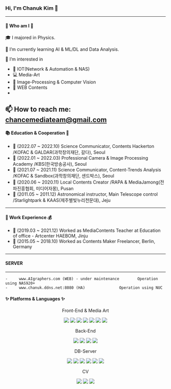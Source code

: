 ### Hi, I'm Chanuk Kim 👋
---
#### 🔭 Who am I 🔬
 🎓 I majored in Physics.
 
 📐 I’m currently learning AI & ML/DL and Data Analysis.
 
 🌈 I’m interested in 
   -  🔌 IOT(Network & Automation & NAS)
   -  💻 Media-Art 
   -  👀 Image-Processing & Computer Vision 
   -  📜 WEB Contents
   -  
                      
                      
 📫 How to reach me: chancemediateam@gmail.com
 ---
 #### 	📚 Education & Cooperation 👯
 
 - 👯 (2022.07 ~ 2022.10) Science Communicator, Contents Hackerton        /KOFAC & GALDAR(과학창의재단, 갈다), Seoul    
 - 👯 (2022.01 ~ 2022.03) Professional Camera & Image Processing Academy  /KBS(한국방송공사), Seoul                     
 - 👯 (2021.07 ~ 2021.11) Science Communicator, Content-Trends Analysis   /KOFAC & Sandbox(과학창의재단, 샌드박스), Seoul 
 - 👯 (2020.06 ~ 2020.11) Local Contents Creator                          /RAPA & MediaJamong(전파진흥협회, 미디어자몽), Pusan
 - 👯 (2011.05 ~ 2011.12) Astronomical instructor, Main Telescope control /Starlightpark & KAAS(제주별빛누리천문대), Jeju  
 
 
---
 #### 👔 Work Experience 💰

- 🏢 (2019.03 ~ 2021.12) Worked as MediaContents Teacher at Education of office - Artcenter HAEBOM, Jinju 
- 🏢 (2015.05 ~ 2018.10) Worked as Contents Maker Freelancer, Berlin, Germany 

---
<!-- #### :압정: Tech Stack :압정:
<img src="https://img.shields.io/badge/Python-3776AB?style=for-the-badge&logo=Python&logoColor=white"> <img src="https://img.shields.io/badge/Jupyter-F37626?style=for-the-badge&logo=Jupyter&logoColor=white"> <img src="https://img.shields.io/badge/VSCode-007ACC?style=for-the-badge&logo=VSCode&logoColor=white"> <img src="https://img.shields.io/badge/OpenCV-5C3EE8?style=for-the-badge&logo=OpenCV&logoColor=white"> <img src="https://img.shields.io/badge/YOLO-00FFFF?style=for-the-badge&logo=YOLO&logoColor=white"> <img src="https://img.shields.io/badge/Keras-D00000?style=for-the-badge&logo=Keras&logoColor=white"> <img src="https://img.shields.io/badge/Pytorch-EE4C2C?style=for-the-badge&logo=Pytorch&logoColor=white"> <img src="https://img.shields.io/badge/MySQL-4479A1?style=for-the-badge&logo=MySQL&logoColor=white">
---
[![Top Langs](https://github-readme-stats.vercel.app/api/top-langs/?username=astrophotographer&layout=compact)](https://github.com/astrophotographer/github-readme-stats) -->

  #### SERVER 
---
	-	  www.AIgraphers.com (WEB) - under maintenance        Operation using NAS920+
	-	  www.chanuk.ddns.net:8080 (HA)  			  Operation using NUC


#### <p>✨ Platforms & Languages ✨</p>
</div>
<div align="center">

	
  <p> Front-End & Media Art  <p>
  <img src="https://img.shields.io/badge/JavaScript-F7DF1E?style=flat&logo=JavaScript&logoColor=white" />
	<img src="https://img.shields.io/badge/HTML5-E34F26?style=flat&logo=HTML5&logoColor=white" />
	<img src="https://img.shields.io/badge/CSS3-1572B6?style=flat&logo=CSS3&logoColor=white" />
	<img src="https://img.shields.io/badge/jQuery-0769AD?style=flat&logo=jQuery&logoColor=white" />
	  <img src="https://img.shields.io/badge/Bootstrap-7952B3?style=flat&logo=Bootstrap&logoColor=white" />
	  <img src="https://img.shields.io/badge/react-61DAFB?style=flat&logo=react&logoColor=black"> 
<!-- 	  <img src="https://img.shields.io/badge/vue.js-4FC08D?style=flat&logo=vue.js&logoColor=white">  -->
	  <img src="https://img.shields.io/badge/Three.js-000000?style=flat&logo=Three.js&logoColor=white" />
	<br>
  <p> Back-End <p>
  	<img src="https://img.shields.io/badge/Java-007396?style=flat&logo=Conda-Forge&logoColor=white" />
	<img src="https://img.shields.io/badge/Spring-6DB33F?style=flat&logo=Spring&logoColor=white" />
 	 <img src="https://img.shields.io/badge/python-3776AB?style=flat&logo=python&logoColor=white">
 	 <img src="https://img.shields.io/badge/django-092E20?style=flat&logo=django&logoColor=white">
	<br> 
   <p> DB-Server <p>
  	<img src="https://img.shields.io/badge/Linux-FCC624?style=flat&logo=Linux&logoColor=white" />
	<img src="https://img.shields.io/badge/AWS-232F3E?style=flat&logo=amazonaws&logoColor=white"> 
	<img src="https://img.shields.io/badge/Oracle%20SQL-F80000?style=flat&logo=Oracle&logoColor=white" />
	<img src="https://img.shields.io/badge/MySQL-4479A1?style=flat&logo=MySQL&logoColor=white" />
	<img src="https://img.shields.io/badge/MariaDB-003545?style=flat&logo=MariaDB&logoColor=white" />
	<img src="https://img.shields.io/badge/Docker-2496ED?style=flat&logo=Docker&logoColor=white" />
	
   <p> CV <P>
	<img src="https://img.shields.io/badge/Tensorflow-FF6F00?style=flat&logo=Tensorflow&logoColor=white" />
	<img src="https://img.shields.io/badge/Keras-D00000?style=flat&logo=Keras&logoColor=white" />
	<img src="https://img.shields.io/badge/Pytorch-EE4C2C?style=flat&logo=Pytorch&logoColor=white" />
	   


